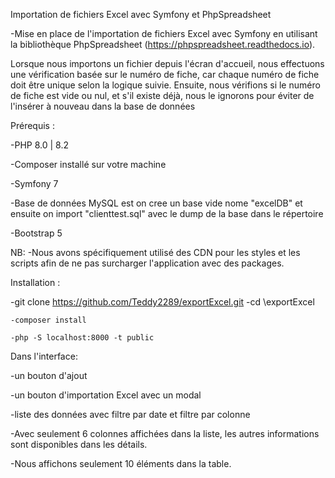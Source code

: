 
Importation de fichiers Excel avec Symfony et PhpSpreadsheet

 -Mise en place de l'importation de fichiers Excel avec Symfony en utilisant la bibliothèque PhpSpreadsheet (https://phpspreadsheet.readthedocs.io).

Lorsque nous importons un fichier depuis l'écran d'accueil, nous effectuons une vérification basée sur le numéro de fiche, car chaque numéro de fiche doit être unique selon la logique suivie. Ensuite, nous vérifions si le numéro de fiche est vide ou nul, et s'il existe déjà, nous le ignorons pour éviter de l'insérer à nouveau dans la base de données

Prérequis :

-PHP 8.0 | 8.2

-Composer installé sur votre machine

-Symfony 7

-Base de données MySQL est on cree un base vide nome "excelDB" et ensuite on import "clienttest.sql" avec le dump de la base dans le répertoire

-Bootstrap 5

 NB:
 -Nous avons spécifiquement utilisé des CDN pour les styles et les scripts afin de ne pas surcharger l'application avec des packages.

Installation :

-git clone https://github.com/Teddy2289/exportExcel.git
-cd \exportExcel

    -composer install
    
    -php -S localhost:8000 -t public

Dans l'interface:

  -un bouton d'ajout

  -un bouton d'importation Excel avec un modal

  -liste des données avec filtre par date et filtre par colonne

  -Avec seulement 6 colonnes affichées dans la liste, les autres informations sont disponibles dans les détails.

  -Nous affichons seulement 10 éléments dans la table.
